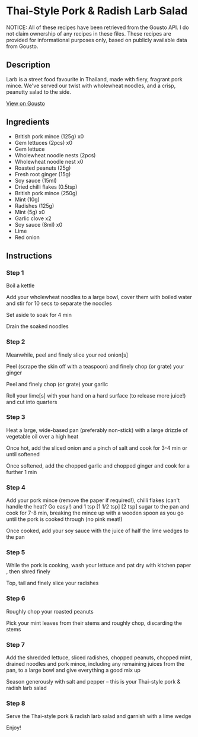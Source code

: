 # Thai-Style Pork & Radish Larb Salad

NOTICE: All of these recipes have been retrieved from the Gousto API. I do not claim ownership of any recipes in these files. These recipes are provided for informational purposes only, based on publicly available data from Gousto.

## Description

Larb is a street food favourite in Thailand, made with fiery, fragrant pork mince. We've served our twist with wholewheat noodles, and a crisp, peanutty salad to the side.

[View on Gousto](https://www.gousto.co.uk/recipes/cookbook/thai-pork-radish-larb-salad)

## Ingredients

- British pork mince (125g) x0
- Gem lettuces (2pcs) x0
- Gem lettuce
- Wholewheat noodle nests (2pcs)
- Wholewheat noodle nest x0
- Roasted peanuts (25g)
- Fresh root ginger (15g)
- Soy sauce (15ml)
- Dried chilli flakes (0.5tsp)
- British pork mince (250g)
- Mint (10g)
- Radishes (125g)
- Mint (5g) x0
- Garlic clove x2
- Soy sauce (8ml) x0
- Lime
- Red onion

## Instructions


### Step 1

Boil a kettle

Add your wholewheat noodles to a large bowl, cover them with boiled water and stir for 10 secs to separate the noodles

Set aside to soak for 4 min

Drain the soaked noodles


### Step 2

Meanwhile, peel and finely slice your red onion[s]

Peel (scrape the skin off with a teaspoon) and finely chop (or grate) your ginger

Peel and finely chop (or grate) your garlic

Roll your lime[s] with your hand on a hard surface (to release more juice!) and cut into quarters


### Step 3

Heat a large, wide-based pan (preferably non-stick) with a large drizzle of vegetable oil over a high heat

Once hot, add the sliced onion and a pinch of salt and cook for 3-4 min or until softened

Once softened, add the chopped garlic and chopped ginger and cook for a further 1 min


### Step 4

Add your pork mince (remove the paper if required!), chilli flakes (can't handle the heat? Go easy!) and 1 tsp <span class="text-purple">[1 1/2 tsp]</span> <span class="text-danger">[2 tsp]</span> sugar to the pan and cook for 7-8 min, breaking the mince up with a wooden spoon as you go until the pork is cooked through (no pink meat!)

Once cooked, add your soy sauce with the juice of half the lime wedges to the pan


### Step 5

While the pork is cooking, wash your lettuce and pat dry with kitchen paper , then shred finely

Top, tail and finely slice your radishes


### Step 6

Roughly chop your roasted peanuts

Pick your mint leaves from their stems and roughly chop, discarding the stems


### Step 7

Add the shredded lettuce, sliced radishes, chopped peanuts, chopped mint, drained noodles and pork mince, including any remaining juices from the pan, to a large bowl and give everything a good mix up

Season generously with salt and pepper – this is your Thai-style pork & radish larb salad

### Step 8

Serve the Thai-style pork & radish larb salad and garnish with a lime wedge

Enjoy!

